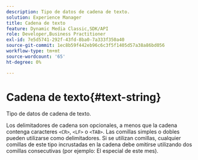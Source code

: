 ```yaml
---
description: Tipo de datos de cadena de texto.
solution: Experience Manager
title: Cadena de texto
feature: Dynamic Media Classic,SDK/API
role: Developer,Business Practitioner
exl-id: 7e5d5741-292f-43fd-8ba0-7a333f350a40
source-git-commit: 1ec8b59f442eb96c6c3f5f1405d57a38a86bd056
workflow-type: tm+mt
source-wordcount: '65'
ht-degree: 0%

---
```


# Cadena de texto{#text-string}

Tipo de datos de cadena de texto.

Los delimitadores de cadena son opcionales, a menos que la cadena contenga caracteres `<CR>`, `<LF>` o `<TAB>`. Las comillas simples o dobles pueden utilizarse como delimitadores. Si se utilizan comillas, cualquier comillas de este tipo incrustadas en la cadena debe omitirse utilizando dos comillas consecutivas (por ejemplo: El especial de este mes).
